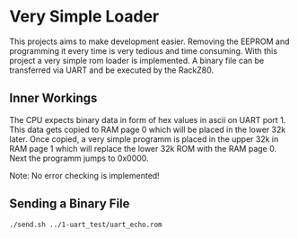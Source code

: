 # Very Simple Loader
This projects aims to make development easier. Removing the EEPROM and programming it every time is very tedious and time consuming. With this project a very simple rom loader is implemented. A binary file can be transferred via UART and be executed by the RackZ80.

## Inner Workings
The CPU expects binary data in form of hex values in ascii on UART port 1. This data gets copied to RAM page 0 which will be placed in the lower 32k later. Once copied, a very simple programm is placed in the upper 32k in RAM page 1 which will replace the lower 32k ROM with the RAM page 0. Next the programm jumps to 0x0000.

Note: No error checking is implemented!

## Sending a Binary File
```
./send.sh ../1-uart_test/uart_echo.rom
```